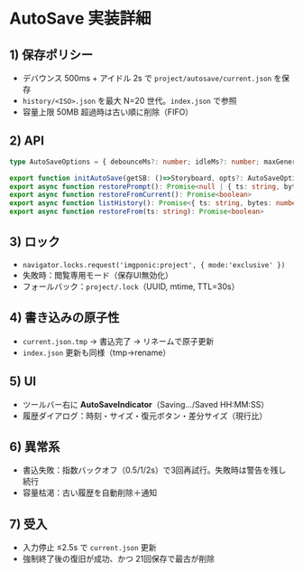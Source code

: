 
# AutoSave 実装詳細

## 1) 保存ポリシー
- デバウンス 500ms + アイドル 2s で `project/autosave/current.json` を保存
- `history/<ISO>.json` を最大 N=20 世代。`index.json` で参照
- 容量上限 50MB 超過時は古い順に削除（FIFO）

## 2) API
```ts
type AutoSaveOptions = { debounceMs?: number; idleMs?: number; maxGenerations?: number; maxBytes?: number }

export function initAutoSave(getSB: ()=>Storyboard, opts?: AutoSaveOptions): () => void
export async function restorePrompt(): Promise<null | { ts: string, bytes: number }>
export async function restoreFromCurrent(): Promise<boolean>
export async function listHistory(): Promise<{ ts: string, bytes: number }[]>
export async function restoreFrom(ts: string): Promise<boolean>
```

## 3) ロック
- `navigator.locks.request('imgponic:project', { mode:'exclusive' })`
- 失敗時：閲覧専用モード（保存UI無効化）
- フォールバック：`project/.lock`（UUID, mtime, TTL=30s）

## 4) 書き込みの原子性
- `current.json.tmp` → 書込完了 → リネームで原子更新
- `index.json` 更新も同様（tmp→rename）

## 5) UI
- ツールバー右に **AutoSaveIndicator**（Saving…/Saved HH:MM:SS）
- 履歴ダイアログ：時刻・サイズ・復元ボタン・差分サイズ（現行比）

## 6) 異常系
- 書込失敗：指数バックオフ（0.5/1/2s）で3回再試行。失敗時は警告を残し続行
- 容量枯渇：古い履歴を自動削除＋通知

## 7) 受入
- 入力停止 ≤2.5s で `current.json` 更新
- 強制終了後の復旧が成功、かつ 21回保存で最古が削除
